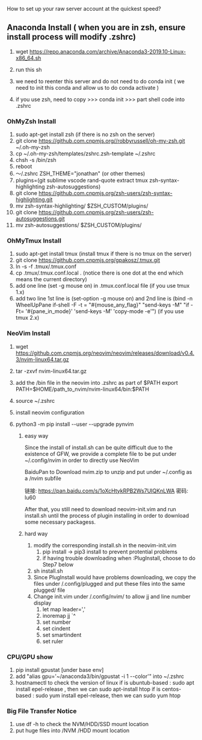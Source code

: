 How to set up your raw server account at the quickest speed?

## Anaconda Install ( when you are in zsh, ensure install process will modify .zshrc)

1. wget https://repo.anaconda.com/archive/Anaconda3-2019.10-Linux-x86_64.sh

2. run this sh
3. we need to reenter this server and do not need to do conda init ( we need to init this conda and allow us to do conda activate )
4. if you use zsh, need to copy >>> conda init >>> part shell code into .zshrc

### OhMyZsh Install

1. sudo apt-get install zsh (if there is no zsh on the server)
2. git clone https://github.com.cnpmjs.org//robbyrussell/oh-my-zsh.git ~/.oh-my-zsh
3. cp ~/.oh-my-zsh/templates/zshrc.zsh-template ~/.zshrc
4. chsh -s /bin/zsh
5. reboot
6. ～/.zshrc ZSH_THEME="jonathan" (or other themes)
7. plugins=(git sublime vscode rand-quote extract tmux zsh-syntax-highlighting zsh-autosuggestions)
8. git clone https://github.com.cnpmjs.org/zsh-users/zsh-syntax-highlighting.git
9. mv zsh-syntax-highlighting/ $ZSH_CUSTOM/plugins/
10. git clone https://github.com.cnpmjs.org/zsh-users/zsh-autosuggestions.git
11. mv zsh-autosuggestions/ $ZSH_CUSTOM/plugins/

### OhMyTmux Install

1. sudo apt-get install tmux (install tmux if there is no tmux on the server)
2. git clone https://github.com.cnpmjs.org/gpakosz/.tmux.git
3. ln -s -f .tmux/.tmux.conf
4. cp .tmux/.tmux.conf.local . (notice there is one dot at the end which means the current directory)
5. add one line (set -g mouse on) in .tmux.conf.local file (if you use tmux 1.x)
6. add two line 1st line is (set-option -g mouse on) and 2nd line is
       (bind -n WheelUpPane if-shell -F -t = "#{mouse_any_flag}" "send-keys -M" "if -Ft= '#{pane_in_mode}' 'send-keys -M' 'copy-mode -e'") (if you use tmux 2.x)

### NeoVim Install

1. wget https://github.com.cnpmjs.org/neovim/neovim/releases/download/v0.4.3/nvim-linux64.tar.gz

2. tar -zxvf nvim-linux64.tar.gz

3. add the /bin file in the neovim into .zshrc as part of \$PATH    export PATH=\$HOME/path_to_nvim/nvim-linux64/bin:\$PATH

4. source ~/.zshrc

5. install neovim configuration

6. python3 -m pip install --user --upgrade pynvim 

   1. easy way

      Since the install of install.sh can be quite difficult due to the existence of GFW, we provide a complete file to be put under ~/.config/nvim in order to directly use NeoVim

      BaiduPan to Download nvim.zip to unzip and put under  ~/.config as a /nvim subfile

      链接: https://pan.baidu.com/s/1oXcHtykRPB2Ws7UIQKnLWA  密码: lu60

      After that, you still need to download neovim-init.vim and run install.sh until the process of plugin installing in order to download some necessary packagess.
   2. hard way

      1. modify the corresponding install.sh in the neovim-init.vim
         1. pip install -> pip3 install to prevent protential problems
         2. if having trouble downloading when :PlugInstall, choose to do Step7 below
      2. sh install.sh
      3. Since PlugInstall would have problems downloading, we copy the files under /.config/plugged and put these files into the same plugged/ file 
      4. Change init.vim under /.config/nvim/ to allow jj and line number display
         1. let map leader=','
         2. inoremap jj <Esc>`^
         3. set number
         4. set cindent
         5. set smartindent
         6. set ruler

### CPU/GPU show 
1. pip install gpustat [under base env]
2. add "alias gpu='~/anaconda3/bin/gpustat -i 1 --color'" into ~/.zshrc
3. hostnamectl   to check the version of linux
   if is ubuntub-based : sudo apt install epel-release , then we can sudo apt-install htop
   if is centos-based  : sudo yum install epel-release, then we can sudo yum htop
   
### Big File Transfer Notice
1. use df -h to check the NVM/HDD/SSD mount location
2. put huge files into /NVM /HDD mount location
